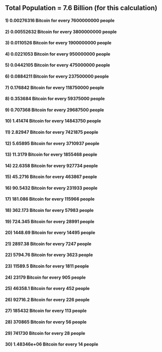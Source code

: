 ## Total Population = 7.6 Billion (for this calculation)
#### 1) 0.00276316 Bitcoin for every 7600000000 people 
#### 2) 0.00552632 Bitcoin for every 3800000000 people 
#### 3) 0.0110526 Bitcoin for every 1900000000 people 
#### 4) 0.0221053 Bitcoin for every 950000000 people 
#### 5) 0.0442105 Bitcoin for every 475000000 people 
#### 6) 0.0884211 Bitcoin for every 237500000 people 
#### 7) 0.176842 Bitcoin for every 118750000 people 
#### 8) 0.353684 Bitcoin for every 59375000 people 
#### 9) 0.707368 Bitcoin for every 29687500 people 
#### 10) 1.41474 Bitcoin for every 14843750 people 
#### 11) 2.82947 Bitcoin for every 7421875 people 
#### 12) 5.65895 Bitcoin for every 3710937 people 
#### 13) 11.3179 Bitcoin for every 1855468 people 
#### 14) 22.6358 Bitcoin for every 927734 people 
#### 15) 45.2716 Bitcoin for every 463867 people 
#### 16) 90.5432 Bitcoin for every 231933 people 
#### 17) 181.086 Bitcoin for every 115966 people 
#### 18) 362.173 Bitcoin for every 57983 people 
#### 19) 724.345 Bitcoin for every 28991 people 
#### 20) 1448.69 Bitcoin for every 14495 people 
#### 21) 2897.38 Bitcoin for every 7247 people 
#### 22) 5794.76 Bitcoin for every 3623 people 
#### 23) 11589.5 Bitcoin for every 1811 people 
#### 24) 23179 Bitcoin for every 905 people 
#### 25) 46358.1 Bitcoin for every 452 people 
#### 26) 92716.2 Bitcoin for every 226 people 
#### 27) 185432 Bitcoin for every 113 people 
#### 28) 370865 Bitcoin for every 56 people 
#### 29) 741730 Bitcoin for every 28 people 
#### 30) 1.48346e+06 Bitcoin for every 14 people 
